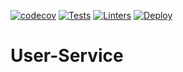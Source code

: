 [![codecov](https://codecov.io/gh/Ubademy-2021/User-Service/branch/main/graph/badge.svg?token=cNmHrwQdvP)](https://codecov.io/gh/agrojas/python-rest-api-example)
[![Tests](https://github.com/Ubademy-2021/User-Service/actions/workflows/test.yml/badge.svg)](https://github.com/Ubademy-2021/User-Service/actions/workflows/test.yml)
[![Linters](https://github.com/Ubademy-2021/User-Service/actions/workflows/linters.yml/badge.svg)](https://github.com/Ubademy-2021/User-Service/actions/workflows/linters.yml)
[![Deploy](https://github.com/Ubademy-2021/User-Service/actions/workflows/deploy.yml/badge.svg)](https://github.com/Ubademy-2021/User-Service/actions/workflows/deploy.yml)

# User-Service
